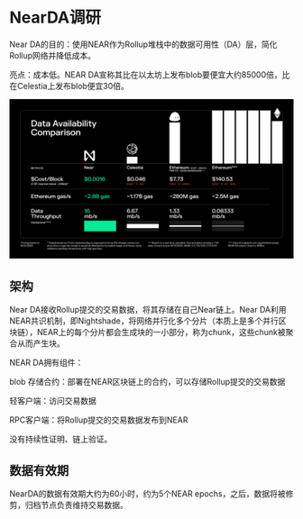 # NearDA调研

Near DA的目的：使用NEAR作为Rollup堆栈中的数据可用性（DA）层，简化Rollup网络并降低成本。

亮点：成本低。NEAR DA宣称其比在以太坊上发布blob要便宜大约85000倍，比在Celestia上发布blob便宜30倍。

![](nearda-cost.png)

## 架构

Near DA接收Rollup提交的交易数据，将其存储在自己Near链上。Near DA利用NEAR共识机制，即Nightshade，将网络并行化多个分片（本质上是多个并行区块链），NEAR上的每个分片都会生成块的一小部分，称为chunk，这些chunk被聚合从而产生块。

NEAR DA拥有组件：

blob 存储合约：部署在NEAR区块链上的合约，可以存储Rollup提交的交易数据

轻客户端：访问交易数据

RPC客户端：将Rollup提交的交易数据发布到NEAR

没有持续性证明、链上验证。

## 数据有效期

NearDA的数据有效期大约为60小时，约为5个NEAR epochs，之后，数据将被修剪，归档节点负责维持交易数据。
